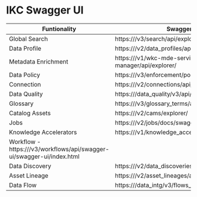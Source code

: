 # IKC Swagger UI

|Funtionality|Swagger URL|
|---|---|
|Global Search|https://<CPD URL>/v3/search/api/explorer/|
|Data Profile|https://<CPD URL>/v2/data_profiles/api/explorer/|
|Metadata Enrichment|https://<CPD URL>/v1/wkc-mde-service-manager/api/explorer/|
|Data Policy|https://<CPD URL>/v3/enforcement/policies/api/explorer|
|Connection|https://<CPD URL>/v2/connections/api/explorer/|
|Data Quality|https://<CPD URL>/data_quality/v3/api/explorer/|
|Glossary|https://<CPD URL>/v3/glossary_terms/api|
|Catalog Assets|https://<CPD URL>/v2/cams/explorer/|
|Jobs|https://<CPD URL>/v2/jobs/docs/swagger/|
|Knowledge Accelerators|https://<CPD URL>/v1/knowledge_accelerators/api/explorer/#/|
|Workflow -https://<CPD URL>/v3/workflows/api/swagger-ui/swagger-ui/index.html|
|Data Discovery|https://<CPD URL>/v2/data_discoveries/api/explorer/|
|Asset Lineage|https://<CPD URL>/v2/asset_lineages/api/explorer|
|Data Flow|https://<CPD URL>/data_intg/v3/flows_runtime/api/explorer/#/|
